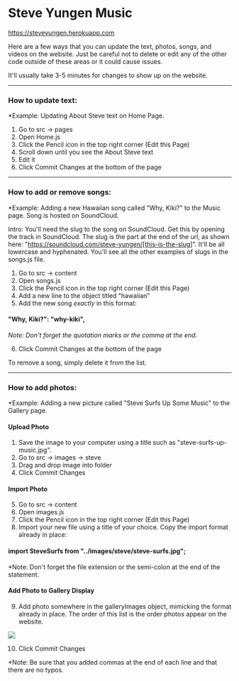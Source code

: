 # Steve Yungen Music
https://steveyungen.herokuapp.com

Here are a few ways that you can update the text, photos, songs, and videos on the website. Just be careful not to delete or edit any of the other code outside of these areas or it could cause issues. 

It'll usually take 3-5 minutes for changes to show up on the website. 

<hr />

### How to update text:
*Example: Updating About Steve text on Home Page.

1) Go to src -> pages
2) Open Home.js
3) Click the Pencil icon in the top right corner (Edit this Page)
4) Scroll down until you see the About Steve text
5) Edit it
6) Click Commit Changes at the bottom of the page

<hr />

### How to add or remove songs:
*Example: Adding a new Hawaiian song called "Why, Kiki?" to the Music page. Song is hosted on SoundCloud. 

Intro: You'll need the slug to the song on SoundCloud. Get this by opening the track in SoundCloud. The slug is the part at the end of the url, as shown here: "https://soundcloud.com/steve-yungen/[this-is-the-slug]". It'll be all lowercase and hyphenated. You'll see all the other examples of slugs in the songs.js file. 

1) Go to src -> content 
2) Open songs.js
3) Click the Pencil icon in the top right corner (Edit this Page)
4) Add a new line to the object titled "hawaiian"
5) Add the new song *exactly* in this format:

  #### "Why, Kiki?": "why-kiki",
  
  *Note: Don't forget the quotation marks or the comma at the end.*

6) Click Commit Changes at the bottom of the page

To remove a song, simply delete it from the list.

<hr />

### How to add photos:
*Example: Adding a new picture called "Steve Surfs Up Some Music" to the Gallery page.

#### Upload Photo
1) Save the image to your computer using a title such as "steve-surfs-up-music.jpg".
2) Go to src -> images -> steve
3) Drag and drop image into folder
4) Click Commit Changes

#### Import Photo
5) Go to src -> content
6) Open images.js
7) Click the Pencil icon in the top right corner (Edit this Page)
8) Import your new file using a title of your choice. Copy the import format already in place:

  #### import SteveSurfs from "../images/steve/steve-surfs.jpg";
  
  *Note: Don't forget the file extension or the semi-colon at the end of the statement.
  
#### Add Photo to Gallery Display
9) Add photo somewhere in the galleryImages object, mimicking the format already in place. The order of this list is the order photos appear on the website.

  ![]("./instructions/add-to-gallery.jpg")

10) Click Commit Changes

*Note: Be sure that you added commas at the end of each line and that there are no typos.
    




